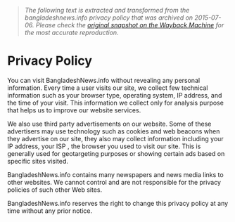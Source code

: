 > *The following text is extracted and transformed from the bangladeshnews.info privacy policy that was archived on 2015-07-06. Please check the [original snapshot on the Wayback Machine](https://web.archive.org/web/20150706054639id_/http%3A//www.bangladeshnews.info/view/privacy) for the most accurate reproduction.*

# Privacy Policy

You can visit BangladeshNews.info without revealing any personal information. Every time a user visits our site, we collect few technical information such as your browser type, operating system, IP address, and the time of your visit. This information we collect only for analysis purpose that helps us to improve our website services.

We also use third party advertisements on our website. Some of these advertisers may use technology such as cookies and web beacons when they advertise on our site, they also may collect information including your IP address, your ISP , the browser you used to visit our site. This is generally used for geotargeting purposes or showing certain ads based on specific sites visited.

BangladeshNews.info contains many newspapers and news media links to other websites. We cannot control and are not responsible for the privacy policies of such other Web sites.

BangladeshNews.info reserves the right to change this privacy policy at any time without any prior notice.
